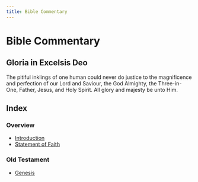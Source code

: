 ```yaml
---
title: Bible Commentary
---
```


# Bible Commentary

## Gloria in Excelsis Deo
The pitiful inklings of one human could never do justice to the magnificence and perfection of our Lord and Saviour, the God Almighty, the Three-in-One, Father, Jesus, and Holy Spirit. All glory and majesty be unto Him.

## Index
### Overview
- [Introduction](commentary/overview/overview)
- [Statement of Faith](commentary/overview/statement-of-faith)
### Old Testament
- [Genesis](commentary/books/old-testament/torah/genesis/overview)
